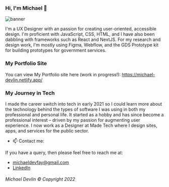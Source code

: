 ### Hi, I'm Michael 👋

![banner](https://user-images.githubusercontent.com/23028288/199296507-a2beb562-df90-49cf-b26d-7829a3e3b8a6.png)

I'm a UX Designer with an passion for creating user-oriented, accessible design. I'm proficient with JavaScript, CSS, HTML, and I have also been dabbling with frameworks such as React and NextJS. For my research and design work, I'm mostly using Figma, Webflow, and the GDS Prototype kit for building prototypes for government services.

### My Portfolio Site
You can view My Portfolio site here (work in progress!):
https://michael-devlin.netlify.app/

### My Journey in Tech

I made the career switch into tech in early 2021 so I could learn more about the technology behind the types of software I was using in both my professional and personal life. It started as a hobby and has since become a professional interest – driven by my passion for augmenting user experience. I now work as a Designer at Made Tech where I design sites, apps, and services for the public sector.

- 📫    Contact me:

If you have a query, then please feel free to reach me at: 
- michaeldevfay@gmail.com
- [LinkedIn](https://www.linkedin.com/in/michael-devlin-/)


###### Michael Devlin © Copyright 2022
